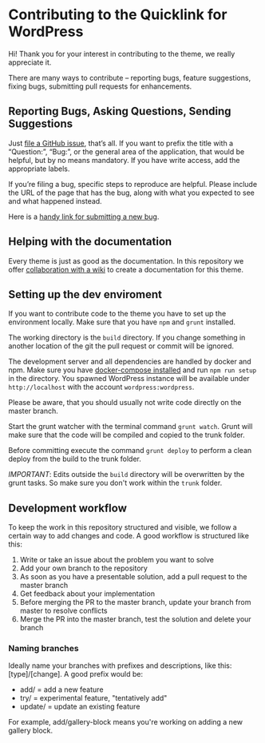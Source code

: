 # Contributing to the Quicklink for WordPress

Hi! Thank you for your interest in contributing to the theme, we really appreciate it.

There are many ways to contribute – reporting bugs, feature suggestions, fixing bugs, submitting pull requests for enhancements.

## Reporting Bugs, Asking Questions, Sending Suggestions

Just [file a GitHub issue](https://github.com/luehrsenheinrich/quicklink/issues/new), that’s all. If you want to prefix the title with a “Question:”, “Bug:”, or the general area of the application, that would be helpful, but by no means mandatory. If you have write access, add the appropriate labels.

If you’re filing a bug, specific steps to reproduce are helpful. Please include the URL of the page that has the bug, along with what you expected to see and what happened instead.

Here is a [handy link for submitting a new bug](https://github.com/luehrsenheinrich/quicklink/issues/new?body=URL%3A%0A%0AWhat+I+expected%3A%0A%0ASteps+to+reproduce%3A%0A%0AWhat+happened+instead%3A&title=Description%20of%20the%20problem).

## Helping with the documentation

Every theme is just as good as the documentation. In this repository we offer [collaboration with a wiki](https://github.com/luehrsenheinrich/quicklink/wiki) to create a documentation for this theme.

## Setting up the dev enviroment

If you want to contribute code to the theme you have to set up the environment locally. Make sure that you have `npm` and `grunt` installed.

The working directory is the `build` directory. If you change something in another location of the git the pull request or commit will be ignored.

The development server and all dependencies are handled by docker and npm. Make sure you have [docker-compose installed](https://docs.docker.com/compose/install/) and run `npm run setup` in the directory. You spawned WordPress instance will be available under `http://localhost` with the account `wordpress:wordpress`.

Please be aware, that you should usually not write code directly on the master branch.

Start the grunt watcher with the terminal command `grunt watch`. Grunt will make sure that the code will be compiled and copied to the trunk folder.

Before committing execute the command `grunt deploy` to perform a clean deploy from the build to the trunk folder.

*IMPORTANT*: Edits outside the `build` directory will be overwritten by the grunt tasks. So make sure you don't work within the `trunk` folder.

## Development workflow

To keep the work in this repository structured and visible, we follow a certain way to add changes and code. A good workflow is structured like this:

1. Write or take an issue about the problem you want to solve
2. Add your own branch to the repository
3. As soon as you have a presentable solution, add a pull request to the master branch
4. Get feedback about your implementation
5. Before merging the PR to the master branch, update your branch from master to resolve conflicts
6. Merge the PR into the master branch, test the solution and delete your branch

### Naming branches

Ideally name your branches with prefixes and descriptions, like this: [type]/[change]. A good prefix would be:

* add/ = add a new feature
* try/ = experimental feature, "tentatively add"
* update/ = update an existing feature

For example, add/gallery-block means you're working on adding a new gallery block.
